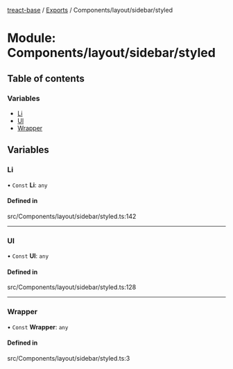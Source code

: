 [treact-base](../README.md) / [Exports](../modules.md) / Components/layout/sidebar/styled

# Module: Components/layout/sidebar/styled

## Table of contents

### Variables

- [Li](Components_layout_sidebar_styled.md#li)
- [Ul](Components_layout_sidebar_styled.md#ul)
- [Wrapper](Components_layout_sidebar_styled.md#wrapper)

## Variables

### Li

• `Const` **Li**: `any`

#### Defined in

src/Components/layout/sidebar/styled.ts:142

___

### Ul

• `Const` **Ul**: `any`

#### Defined in

src/Components/layout/sidebar/styled.ts:128

___

### Wrapper

• `Const` **Wrapper**: `any`

#### Defined in

src/Components/layout/sidebar/styled.ts:3
